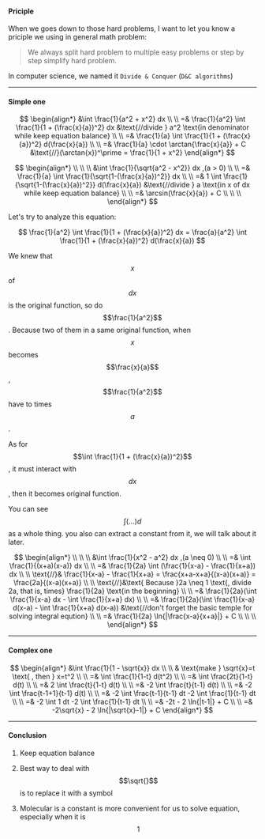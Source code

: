 #### Priciple

When we goes down to those hard problems, I want to let you know a priciple we using in general math problem:

> We always split hard problem to multiple easy problems or step by step simplify hard problem.

In computer science, we named it `Divide & Conquer` (`D&C algorithms`)

___

#### Simple one

$$
\begin{align*}
&\int \frac{1}{a^2 + x^2} dx
\\ \\ 
=& \frac{1}{a^2} \int \frac{1}{1 + (\frac{x}{a})^2} dx    &\text{//divide } a^2 \text{in denominator while keep equation balance}
\\ \\
=& \frac{1}{a} \int \frac{1}{1 + (\frac{x}{a})^2} d(\frac{x}{a})
\\ \\
=& \frac{1}{a} \cdot \arctan{\frac{x}{a}} + C    &\text{//}(\arctan{x})^\prime = \frac{1}{1 + x^2}
\end{align*}
$$

$$
\begin{align*}
\\ \\ \\
&\int \frac{1}{\sqrt{a^2 - x^2}} dx ,(a > 0)
\\ \\
=& \frac{1}{a} \int \frac{1}{\sqrt{1-(\frac{x}{a})^2}} dx
\\ \\
=& 1 \int \frac{1}{\sqrt{1-(\frac{x}{a})^2}} d(\frac{x}{a})    &\text{//divide } a \text{in x of dx while keep equation balance}
\\ \\
=& \arcsin(\frac{x}{a}) + C
\\ \\ \\
\end{align*}
$$


Let's try to analyze this equation:

$$
\frac{1}{a^2} \int \frac{1}{1 + (\frac{x}{a})^2} dx = \frac{a}{a^2} \int \frac{1}{1 + (\frac{x}{a})^2} d(\frac{x}{a})
$$

We knew that $$x$$ of $$dx$$ is the original function, so do $$\frac{1}{a^2}$$. Because two of them in a same original function, when $$x$$ becomes $$\frac{x}{a}$$, $$\frac{1}{a^2}$$ have to times $$a$$.

As for $$\int \frac{1}{1 + (\frac{x}{a})^2}$$, it must interact with $$dx$$, then it becomes original function.

You can see $$\int (...) d$$ as a whole thing. you also can extract a constant from it, we will talk about it later.


$$
\begin{align*}
\\ \\ \\
&\int \frac{1}{x^2 - a^2} dx ,(a \neq 0)
\\ \\
=& \int \frac{1}{(x+a)(x-a)} dx
\\ \\
=& \frac{1}{2a} \int (\frac{1}{x-a} - \frac{1}{x+a}) dx
\\ \\
\text{//}& \frac{1}{x-a} - \frac{1}{x+a} = \frac{x+a-x+a}{(x-a)(x+a)} = \frac{2a}{(x-a)(x+a)} 
\\ \\
\text{//}&\text{ Because }2a \neq 1 \text{, divide 2a, that is, times} \frac{1}{2a} \text{in the beginning}
\\ \\
=& \frac{1}{2a}(\int \frac{1}{x-a} dx - \int \frac{1}{x+a} dx)
\\ \\
=& \frac{1}{2a}(\int \frac{1}{x-a} d(x-a) - \int \frac{1}{x+a} d(x-a))    &\text{//don't forget the basic temple for solving integral eqution}
\\ \\
=& \frac{1}{2a} \ln{|\frac{x-a}{x+a}|} + C
\\ \\ \\
\end{align*}
$$

___

#### Complex one

$$
\begin{align*}
&\int \frac{1}{1 - \sqrt{x}} dx
\\ \\
& \text{make } \sqrt{x}=t \text{ , then } x=t^2
\\ \\
=& \int \frac{1}{1-t} d(t^2)
\\ \\
=& \int \frac{2t}{1-t} d(t)
\\ \\
=& 2 \int \frac{t}{1-t} d(t)
\\ \\
=& -2 \int \frac{t}{t-1} d(t)
\\ \\
=& -2 \int \frac{t-1+1}{t-1} d(t)
\\ \\
=& -2 \int \frac{t-1}{t-1} dt -2 \int \frac{1}{t-1} dt
\\ \\
=& -2 \int 1 dt -2 \int \frac{1}{t-1} dt
\\ \\
=& -2t - 2 \ln{|t-1|} + C
\\ \\
=& -2\sqrt{x} - 2 \ln{|\sqrt{x}-1|} + C
\end{align*}
$$

___

#### Conclusion

1. Keep equation balance

2. Best way to deal with $$\sqrt{}$$ is to replace it with a symbol

3. Molecular is a constant is more convenient for us to solve equation, especially when it is $$1$$
